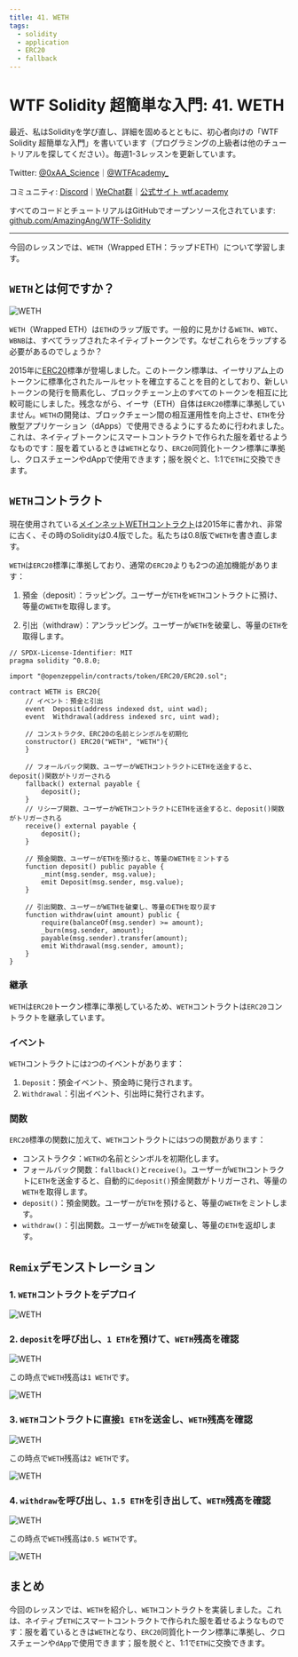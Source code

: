 ```yaml
---
title: 41. WETH
tags:
  - solidity
  - application
  - ERC20
  - fallback
---
```


# WTF Solidity 超簡単な入門: 41. WETH

最近、私はSolidityを学び直し、詳細を固めるとともに、初心者向けの「WTF Solidity 超簡単な入門」を書いています（プログラミングの上級者は他のチュートリアルを探してください）。毎週1-3レッスンを更新しています。

Twitter: [@0xAA_Science](https://twitter.com/0xAA_Science)｜[@WTFAcademy_](https://twitter.com/WTFAcademy_)

コミュニティ: [Discord](https://discord.gg/5akcruXrsk)｜[WeChat群](https://docs.google.com/forms/d/e/1FAIpQLSe4KGT8Sh6sJ7hedQRuIYirOoZK_85miz3dw7vA1-YjodgJ-A/viewform?usp=sf_link)｜[公式サイト wtf.academy](https://wtf.academy)

すべてのコードとチュートリアルはGitHubでオープンソース化されています: [github.com/AmazingAng/WTF-Solidity](https://github.com/AmazingAng/WTF-Solidity)

---

今回のレッスンでは、`WETH`（Wrapped ETH：ラップドETH）について学習します。

## `WETH`とは何ですか？

![WETH](./img/41-1.gif)

`WETH`（Wrapped ETH）は`ETH`のラップ版です。一般的に見かける`WETH`、`WBTC`、`WBNB`は、すべてラップされたネイティブトークンです。なぜこれらをラップする必要があるのでしょうか？

2015年に[ERC20](https://github.com/AmazingAng/WTF-Solidity/blob/main/20_SendETH/readme.md)標準が登場しました。このトークン標準は、イーサリアム上のトークンに標準化されたルールセットを確立することを目的としており、新しいトークンの発行を簡素化し、ブロックチェーン上のすべてのトークンを相互に比較可能にしました。残念ながら、イーサ（ETH）自体は`ERC20`標準に準拠していません。`WETH`の開発は、ブロックチェーン間の相互運用性を向上させ、`ETH`を分散型アプリケーション（dApps）で使用できるようにするために行われました。これは、ネイティブトークンにスマートコントラクトで作られた服を着せるようなものです：服を着ているときは`WETH`となり、`ERC20`同質化トークン標準に準拠し、クロスチェーンやdAppで使用できます；服を脱ぐと、1:1で`ETH`に交換できます。

## `WETH`コントラクト

現在使用されている[メインネットWETHコントラクト](https://rinkeby.etherscan.io/token/0xc778417e063141139fce010982780140aa0cd5ab?a=0xe16c1623c1aa7d919cd2241d8b36d9e79c1be2a2)は2015年に書かれ、非常に古く、その時のSolidityは0.4版でした。私たちは0.8版で`WETH`を書き直します。

`WETH`は`ERC20`標準に準拠しており、通常の`ERC20`よりも2つの追加機能があります：

1. 預金（deposit）：ラッピング。ユーザーが`ETH`を`WETH`コントラクトに預け、等量の`WETH`を取得します。

2. 引出（withdraw）：アンラッピング。ユーザーが`WETH`を破棄し、等量の`ETH`を取得します。

```solidity
// SPDX-License-Identifier: MIT
pragma solidity ^0.8.0;

import "@openzeppelin/contracts/token/ERC20/ERC20.sol";

contract WETH is ERC20{
    // イベント：預金と引出
    event  Deposit(address indexed dst, uint wad);
    event  Withdrawal(address indexed src, uint wad);

    // コンストラクタ、ERC20の名前とシンボルを初期化
    constructor() ERC20("WETH", "WETH"){
    }

    // フォールバック関数、ユーザーがWETHコントラクトにETHを送金すると、deposit()関数がトリガーされる
    fallback() external payable {
        deposit();
    }
    // リシーブ関数、ユーザーがWETHコントラクトにETHを送金すると、deposit()関数がトリガーされる
    receive() external payable {
        deposit();
    }

    // 預金関数、ユーザーがETHを預けると、等量のWETHをミントする
    function deposit() public payable {
        _mint(msg.sender, msg.value);
        emit Deposit(msg.sender, msg.value);
    }

    // 引出関数、ユーザーがWETHを破棄し、等量のETHを取り戻す
    function withdraw(uint amount) public {
        require(balanceOf(msg.sender) >= amount);
        _burn(msg.sender, amount);
        payable(msg.sender).transfer(amount);
        emit Withdrawal(msg.sender, amount);
    }
}
```

### 継承

`WETH`は`ERC20`トークン標準に準拠しているため、`WETH`コントラクトは`ERC20`コントラクトを継承しています。

### イベント

`WETH`コントラクトには`2`つのイベントがあります：

1. `Deposit`：預金イベント、預金時に発行されます。
2. `Withdrawal`：引出イベント、引出時に発行されます。

### 関数

`ERC20`標準の関数に加えて、`WETH`コントラクトには`5`つの関数があります：

- コンストラクタ：`WETH`の名前とシンボルを初期化します。
- フォールバック関数：`fallback()`と`receive()`。ユーザーが`WETH`コントラクトに`ETH`を送金すると、自動的に`deposit()`預金関数がトリガーされ、等量の`WETH`を取得します。
- `deposit()`：預金関数。ユーザーが`ETH`を預けると、等量の`WETH`をミントします。
- `withdraw()`：引出関数。ユーザーが`WETH`を破棄し、等量の`ETH`を返却します。

## `Remix`デモンストレーション

### 1. `WETH`コントラクトをデプロイ

![WETH](./img/41-2.jpg)

### 2. `deposit`を呼び出し、`1 ETH`を預けて、`WETH`残高を確認

![WETH](./img/41-3.jpg)

この時点で`WETH`残高は`1 WETH`です。

![WETH](./img/41-4.jpg)

### 3. `WETH`コントラクトに直接`1 ETH`を送金し、`WETH`残高を確認

![WETH](./img/41-5.jpg)

この時点で`WETH`残高は`2 WETH`です。

![WETH](./img/41-6.jpg)

### 4. `withdraw`を呼び出し、`1.5 ETH`を引き出して、`WETH`残高を確認

![WETH](./img/41-7.jpg)

この時点で`WETH`残高は`0.5 WETH`です。

![WETH](./img/41-8.jpg)

## まとめ

今回のレッスンでは、`WETH`を紹介し、`WETH`コントラクトを実装しました。これは、ネイティブ`ETH`にスマートコントラクトで作られた服を着せるようなものです：服を着ているときは`WETH`となり、`ERC20`同質化トークン標準に準拠し、クロスチェーンや`dApp`で使用できます；服を脱ぐと、1:1で`ETH`に交換できます。